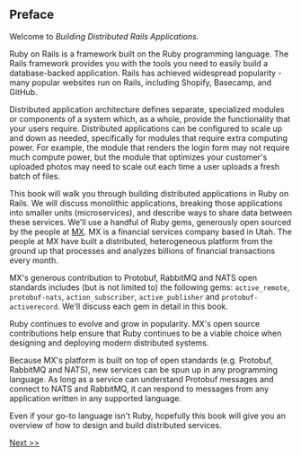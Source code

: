 ## Preface

Welcome to *Building Distributed Rails Applications.*

Ruby on Rails is a framework built on the Ruby programming language. The Rails framework provides you with the tools you need to easily build a database-backed application. Rails has achieved widespread popularity - many popular websites run on Rails, including Shopify, Basecamp, and GitHub.

Distributed application architecture defines separate, specialized modules or components of a system which, as a whole, provide the functionality that your users require. Distributed applications can be configured to scale up and down as needed, specifically for modules that require extra computing power. For example, the module that renders the login form may not require much compute power, but the module that optimizes your customer's uploaded photos may need to scale out each time a user uploads a fresh batch of files.

This book will walk you through building distributed applications in Ruby on Rails. We will discuss monolithic applications, breaking those applications into smaller units (microservices), and describe ways to share data between these services. We'll use a handful of Ruby gems, generously open sourced by the people at [MX](https://mx.com). MX is a financial services company based in Utah. The people at MX have built a distributed, heterogeneous platform from the ground up that processes and analyzes billions of financial transactions every month.

MX's generous contribution to Protobuf, RabbitMQ and NATS open standards includes (but is not limited to) the following gems: `active_remote`, `protobuf-nats`, `action_subscriber`, `active_publisher` and `protobuf-activerecord`. We'll discuss each gem in detail in this book.

Ruby continues to evolve and grow in popularity. MX's open source contributions help ensure that Ruby continues to be a viable choice when designing and deploying modern distributed systems.

Because MX's platform is built on top of open standards (e.g. Protobuf, RabbitMQ and NATS), new services can be spun up in any programming language. As long as a service can understand Protobuf messages and connect to NATS and RabbitMQ, it can respond to messages from any application written in any supported language.

Even if your go-to language isn't Ruby, hopefully this book will give you an overview of how to design and build distributed services.

[Next >>](002-who-is-this-book-for.md)
